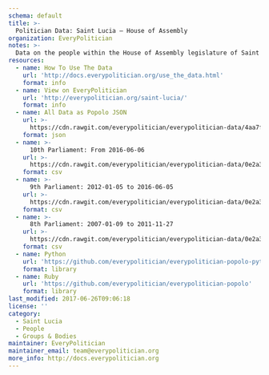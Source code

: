 ```yaml
---
schema: default
title: >-
  Politician Data: Saint Lucia — House of Assembly
organization: EveryPolitician
notes: >-
  Data on the people within the House of Assembly legislature of Saint Lucia.
resources:
  - name: How To Use The Data
    url: 'http://docs.everypolitician.org/use_the_data.html'
    format: info
  - name: View on EveryPolitician
    url: 'http://everypolitician.org/saint-lucia/'
    format: info
  - name: All Data as Popolo JSON
    url: >-
      https://cdn.rawgit.com/everypolitician/everypolitician-data/4aa7f64ed0abc766df5cdc038e16b0a51513c3b7/data/Saint_Lucia/Assembly/ep-popolo-v1.0.json
    format: json
  - name: >-
      10th Parliament: From 2016-06-06
    url: >-
      https://cdn.rawgit.com/everypolitician/everypolitician-data/0e2a3210b5477b1d441cd98cf4e9283f20d8048d/data/Saint_Lucia/Assembly/term-10.csv
    format: csv
  - name: >-
      9th Parliament: 2012-01-05 to 2016-06-05
    url: >-
      https://cdn.rawgit.com/everypolitician/everypolitician-data/0e2a3210b5477b1d441cd98cf4e9283f20d8048d/data/Saint_Lucia/Assembly/term-9.csv
    format: csv
  - name: >-
      8th Parliament: 2007-01-09 to 2011-11-27
    url: >-
      https://cdn.rawgit.com/everypolitician/everypolitician-data/0e2a3210b5477b1d441cd98cf4e9283f20d8048d/data/Saint_Lucia/Assembly/term-8.csv
    format: csv
  - name: Python
    url: 'https://github.com/everypolitician/everypolitician-popolo-python'
    format: library
  - name: Ruby
    url: 'https://github.com/everypolitician/everypolitician-popolo'
    format: library
last_modified: 2017-06-26T09:06:18
license: ''
category:
  - Saint Lucia
  - People
  - Groups & Bodies
maintainer: EveryPolitician
maintainer_email: team@everypolitician.org
more_info: http://docs.everypolitician.org
---
```


